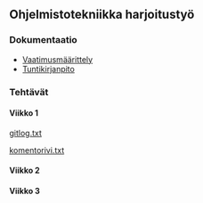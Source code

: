 ## Ohjelmistotekniikka harjoitustyö

### Dokumentaatio
- [Vaatimusmäärittely](https://github.com/hhelstela/ot-harjoitustyo/blob/main/harjoitustyo/misc/vaatimusmaarittely.md)
- [Tuntikirjanpito](https://github.com/hhelstela/ot-harjoitustyo/blob/main/harjoitustyo/misc/tuntikirjanpito.md)
### Tehtävät

#### Viikko 1

[gitlog.txt](https://github.com/hhelstela/ot-harjoitustyo/blob/main/laskarit/viikko1/gitlog.txt)

[komentorivi.txt](https://github.com/hhelstela/ot-harjoitustyo/blob/main/laskarit/viikko1/komentorivi.txt)

#### Viikko 2

#### Viikko 3
